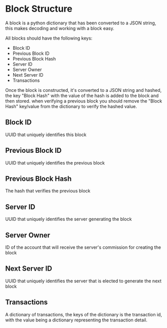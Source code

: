 
# Block Structure

A block is a python dictionary that has been converted to a JSON string, this makes decoding and working with a block easy.

All blocks should have the following keys:

- Block ID
- Previous Block ID
- Previous Block Hash
- Server ID
- Server Owner
- Next Server ID
- Transactions

Once the block is constructed, it's converted to a JSON string and hashed, the key "Block Hash" with the value of the hash is added to the block and then stored. when verifying a previous block you should remove the "Block Hash" key/value from the dictionary to verify the hashed value.


## Block ID

UUID that uniquely identifies this block

## Previous Block ID

UUID that uniquely identifies the previous block

## Previous Block Hash

The hash that verifies the previous block

## Server ID

UUID that uniquely identifies the server generating the block

## Server Owner

ID of the account that will receive the server's commission for creating the block

## Next Server ID

UUID that uniquely identifies the server that is elected to generate the next block

## Transactions

A dictionary of transactions, the keys of the dictionary is the transaction id, with the value being a dictionary representing the transaction detail.
